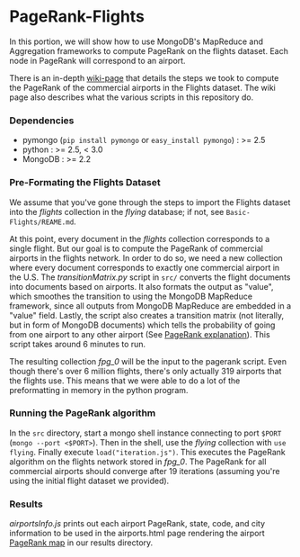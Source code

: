 PageRank-Flights
================

In this portion, we will show how to use MongoDB's MapReduce and Aggregation frameworks to compute PageRank on the flights dataset. Each node in PageRank will correspond to an airport. 

There is an in-depth [wiki-page](http://github.com/10gen-interns/big-data-exploration/wiki/Pagerank-on-Flights-Dataset) that details the steps we took to compute the PageRank of the commercial airports in the Flights dataset. The wiki page also describes what the various scripts in this repository do.

### Dependencies
* pymongo (`pip install pymongo` or `easy_install pymongo`) : >= 2.5
* python : >= 2.5, < 3.0
* MongoDB : >= 2.2

### Pre-Formating the Flights Dataset

We assume that you've gone through the steps to import the Flights dataset into the _flights_ collection in the _flying_ database; if not, see `Basic-Flights/REAME.md`.

At this point, every document in the _flights_ collection corresponds to a single flight. But our goal is to compute the PageRank of commercial airports in the flights network. In order to do so, we need a new collection where every document corresponds to exactly one commercial airport in the U.S. The *transitionMatrix.py* script in `src/` converts the flight documents into documents based on airports. It also formats the output as "value", which smoothes the transition to using the MongoDB MapReduce framework, since all outputs from MongoDB MapReduce are embedded in a "value" field. Lastly, the script also creates a transition matrix (not literally, but in form of MongoDB documents) which tells the probability of going from one airport to any other airport (See [PageRank explanation](http://github.com/10gen-interns/big-data-exploration/wiki/PageRank-on-Flights-Dataset#making-a-graph-of-airports)). This script takes around 6 minutes to run. 

The resulting collection *fpg_0* will be the input to the pagerank script. Even though there's over 6 million flights, there's only actually 319 airports that the flights use. This means that we were able to do a lot of the preformatting in memory in the python program.  

### Running the PageRank algorithm

In the `src` directory, start a mongo shell instance connecting to port `$PORT` (`mongo --port <$PORT>`). Then in the shell, use the *flying* collection with `use flying`. Finally execute `load("iteration.js")`. This executes the PageRank algorithm on the flights network stored in *fpg_0*. The PageRank for all commercial airports should converge after 19 iterations (assuming you're using the initial flight dataset we provided).

### Results

*airportsInfo.js* prints out each airport PageRank, state, code, and city information to be used in the airports.html page rendering the airport [PageRank map](http://s3.amazonaws.com/big-data-wiki/airports.html) in our results directory.

